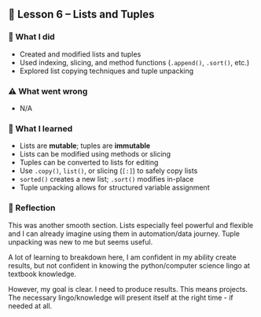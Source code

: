 ## 📘 Lesson 6 – Lists and Tuples

### 🔧 What I did
- Created and modified lists and tuples
- Used indexing, slicing, and method functions (`.append()`, `.sort()`, etc.)
- Explored list copying techniques and tuple unpacking

### ⚠️ What went wrong
- N/A

### 🧠 What I learned
- Lists are **mutable**; tuples are **immutable**
- Lists can be modified using methods or slicing
- Tuples can be converted to lists for editing
- Use `.copy()`, `list()`, or slicing (`[:]`) to safely copy lists
- `sorted()` creates a new list; `.sort()` modifies in-place
- Tuple unpacking allows for structured variable assignment

### 💭 Reflection
This was another smooth section. Lists especially feel powerful and flexible and I can already imagine using them in automation/data journey. Tuple unpacking was new to me but seems useful.

A lot of learning to breakdown here, I am confident in my ability create results, but not confident in knowing the python/computer science lingo at textbook knowledge. 

However, my goal is clear. I need to produce results. This means projects. The necessary lingo/knowledge will present itself at the right time - if needed at all.

